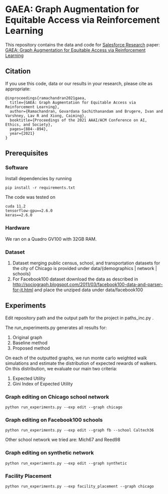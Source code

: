 # GAEA: Graph Augmentation for Equitable Access via Reinforcement Learning

This repository contains the data and code for [Salesforce Research](https://einstein.ai) paper: [GAEA: Graph Augmentation for Equitable Access via Reinforcement Learning
](https://arxiv.org/abs/2012.03900)

## Citation
If you use this code, data or our results in your research, please cite as appropriate:

```
@inproceedings{ramachandran2021gaea,
  title={GAEA: Graph Augmentation for Equitable Access via Reinforcement Learning},
  author={Ramachandran, Govardana Sachithanandam and Brugere, Ivan and Varshney, Lav R and Xiong, Caiming},
  booktitle={Proceedings of the 2021 AAAI/ACM Conference on AI, Ethics, and Society},
  pages={884--894},
  year={2021}
}
```

## Prerequisites

### Software
Install dependencies by running
```
pip install -r requirements.txt
```
The code was tested on 
```
cuda 11.2
tensorflow-gpu==2.6.0
keras==2.6.0
```

### Hardware
We ran on a Quadro GV100 with 32GB RAM. 

### Dataset 
1. Dataset merging public census, school, and transportation datasets for the city of Chicago is provided under data/{demographics | network | schools}
2. For Facebook100 dataset download the data as described in http://sociograph.blogspot.com/2011/03/facebook100-data-and-parser-for-it.html and place the unziped data under data/facebook100


## Experiments

Edit repository path and the output path for the project in paths_inc.py .

The run_experiments.py generates all results for: 

1. Original graph 
2. Baseline method
3. Proposed method

On each of the outputted graphs, we run monte carlo weighted walk simulations and estimate the distribution of expected rewards of walkers. On this distribution, we evaluate our main two criteria:

1. Expected Utility
2. Gini Index of Expected Utility

### Graph editing on Chicago school network
```python run_experiments.py --exp edit --graph chicago```

### Graph editing on Facebook100 schools
```python run_experiments.py --exp edit --graph fb --school Caltech36```

Other school network we tried are: Mich67 and Reed98 

### Graph editing on synthetic network
```python run_experiments.py --exp edit --graph synthetic```

### Facility Placement
```python run_experiments.py --exp facility_placement --graph chicago```

